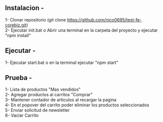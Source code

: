 ## Instalacion -  
1- Clonar repositorio (git clone https://github.com/nico0695/test-fe-corebiz.git)  
2- Ejecutar init.bat o Abrir una terminal en la carpeta del proyecto y ejecutar "npm install"  

## Ejecutar - 
1- Ejecutar start.bat o en la terminal ejecutar "npm start"  

## Prueba - 
1- Lista de productos "Mas vendidos"  
2- Agregar productos al carritos "Comprar"  
3- Mantener contador de articulos al recargar la pagina  
4- En el popover del carrito poder eliminar los productos seleccionados  
5- Enviar solicitud de newsletter  
6- Vaciar Carrito